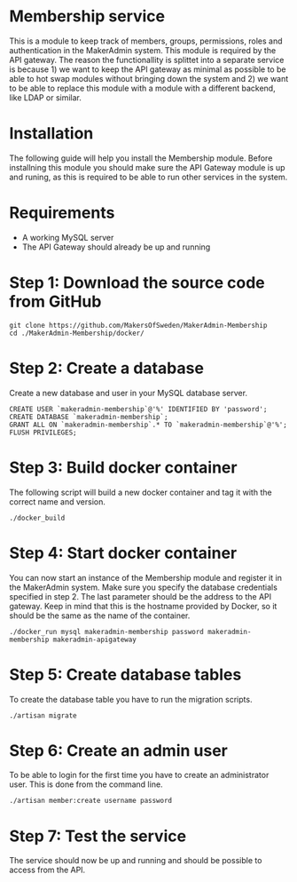 Membership service
==================
This is a module to keep track of members, groups, permissions, roles and authentication in the MakerAdmin system. This module is required by the API gateway. The reason the functionallity is splittet into a separate service is because 1) we want to keep the API gateway as minimal as possible to be able to hot swap modules without bringing down the system and 2) we want to be able to replace this module with a module with a different backend, like LDAP or similar.

Installation
============
The following guide will help you install the Membership module. Before installning this module you should make sure the API Gateway module is up and runing, as this is required to be able to run other services in the system.

# Requirements
* A working MySQL server
* The API Gateway should already be up and running

# Step 1: Download the source code from GitHub
```
git clone https://github.com/MakersOfSweden/MakerAdmin-Membership
cd ./MakerAdmin-Membership/docker/
```

# Step 2: Create a database
Create a new database and user in your MySQL database server. 

```
CREATE USER `makeradmin-membership`@'%' IDENTIFIED BY 'password';
CREATE DATABASE `makeradmin-membership`;
GRANT ALL ON `makeradmin-membership`.* TO `makeradmin-membership`@'%';
FLUSH PRIVILEGES;
```

# Step 3: Build docker container
The following script will build a new docker container and tag it with the correct name and version.
```
./docker_build
```

# Step 4: Start docker container
You can now start an instance of the Membership module and register it in the MakerAdmin system. Make sure you specify the database credentials specified in step 2. The last parameter should be the address to the API gateway. Keep in mind that this is the hostname provided by Docker, so it should be the same as the name of the container.
```
./docker_run mysql makeradmin-membership password makeradmin-membership makeradmin-apigateway
```

# Step 5: Create database tables
To create the database table you have to run the migration scripts.
```
./artisan migrate
```

# Step 6: Create an admin user
To be able to login for the first time you have to create an administrator user. This is done from the command line.
```
./artisan member:create username password
```

# Step 7: Test the service
The service should now be up and running and should be possible to access from the API.